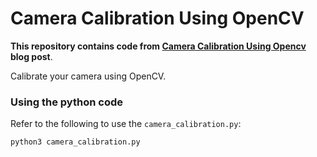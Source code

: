 # Camera Calibration Using OpenCV

**This repository contains code from [Camera Calibration Using Opencv](https://learnopencv.com/camera-calibration-using-opencv/) blog post**.

Calibrate your camera using OpenCV.

### Using the python code

Refer to the following to use the `camera_calibration.py`:

```shell
python3 camera_calibration.py
```
